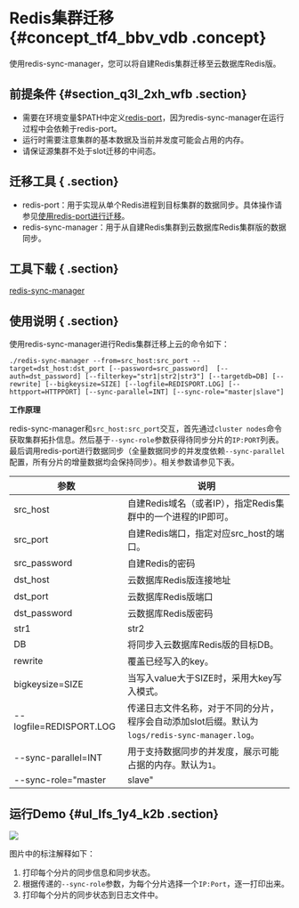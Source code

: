 # Redis集群迁移 {#concept_tf4_bbv_vdb .concept}

使用redis-sync-manager，您可以将自建Redis集群迁移至云数据库Redis版。

## 前提条件 {#section_q3l_2xh_wfb .section}

-   需要在环境变量$PATH中定义[redis-port](intl.zh-CN/用户指南/迁移数据/云下到云上/使用redis-port进行迁移.md#)，因为redis-sync-manager在运行过程中会依赖于redis-port。
-   运行时需要注意集群的基本数据及当前并发度可能会占用的内存。
-   请保证源集群不处于slot迁移的中间态。

## 迁移工具 { .section}

-   redis-port：用于实现从单个Redis进程到目标集群的数据同步。具体操作请参见[使用redis-port进行迁移](intl.zh-CN/用户指南/迁移数据/云下到云上/使用redis-port进行迁移.md#)。
-   redis-sync-manager：用于从自建Redis集群到云数据库Redis集群版的数据同步。

## 工具下载 { .section}

[redis-sync-manager](http://docs-aliyun.cn-hangzhou.oss.aliyun-inc.com/assets/attach/94155/cn_zh/1542707688880/redis-sync-manager)

## 使用说明 { .section}

使用redis-sync-manager进行Redis集群迁移上云的命令如下：

```
./redis-sync-manager --from=src_host:src_port --target=dst_host:dst_port [--password=src_password]  [--auth=dst_password] [--filterkey="str1|str2|str3"] [--targetdb=DB] [--rewrite] [--bigkeysize=SIZE] [--logfile=REDISPORT.LOG] [--httpport=HTTPPORT] [--sync-parallel=INT] [--sync-role="master|slave"]
```

**工作原理**

redis-sync-manager和`src_host:src_port`交互，首先通过`cluster nodes`命令获取集群拓扑信息。然后基于`--sync-role`参数获得待同步分片的`IP:PORT`列表。最后调用redis-port进行数据同步（全量数据同步的并发度依赖`--sync-parallel`配置，所有分片的增量数据均会保持同步）。相关参数请参见下表。

|参数|说明|
|--|--|
|src\_host|自建Redis域名（或者IP），指定Redis集群中的一个进程的IP即可。|
|src\_port|自建Redis端口，指定对应src\_host的端口。|
|src\_password|自建Redis的密码|
|dst\_host|云数据库Redis版连接地址|
|dst\_port|云数据库Redis版端口|
|dst\_password|云数据库Redis版密码|
|str1|str2|str3|过滤具有str1或str2或str3的key。|
|DB|将同步入云数据库Redis版的目标DB。|
|rewrite|覆盖已经写入的key。|
|bigkeysize=SIZE|当写入value大于SIZE时，采用大key写入模式。|
|--logfile=REDISPORT.LOG|传递日志文件名称，对于不同的分片，程序会自动添加slot后缀。默认为`logs/redis-sync-manager.log`。|
|--sync-parallel=INT|用于支持数据同步的并发度，展示可能占据的内存。默认为`1`。|
|--sync-role="master|slave"|用于指定优先使用源集群的主库进行同步还是用从库进行同步。默认为`master`。|

## 运行Demo {#ul_lfs_1y4_k2b .section}

![](http://static-aliyun-doc.oss-cn-hangzhou.aliyuncs.com/assets/img/15449/15471723436883_zh-CN.png)

图片中的标注解释如下：

1.  打印每个分片的同步信息和同步状态。
2.  根据传递的`--sync-role`参数，为每个分片选择一个`IP:Port`，逐一打印出来。
3.  打印每个分片的同步状态到日志文件中。

